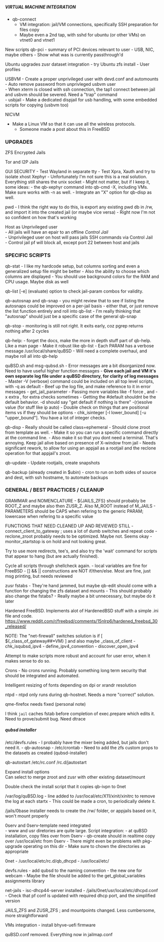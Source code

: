 ##### VIRTUAL MACHINE INTEGRATION

- qb-connect
	- VM integration: jail/VM connections, specifically SSH preparation for files copy
	- Maybe even a 2nd tap, with sshd for ubuntu (or other VMs) on vtnet0 and vtnet1

New scripts
	qb-pci
		- summary of PCI devices relevant to user
		- USB, NIC, maybe others
		- Show what was is currently passthrough'd

Ubuntu upgrades
	zusr dataset integration
		- try Ubuntu zfs install 
		- User profiles

USBVM 
	- Create a proper unprivileged user with devd.conf and automounts     
	- Auto remove password from unprivleged usbvm user     
	- When xterm is closed with ssh connection, the tap1 connect between jail and usbvm should be severed. Need a "trap" command     
	- usbjail - Make a dedicated dispjail for usb handling, with some embedded scripts for copying (usbvm too)

NICVM 
  - Make a Linux VM so that it can use all the wireless protocols.
     - Someone made a post about this in FreeBSD


### UPGRADES

ZFS Encrypted Jails

Tor and I2P Jails

GUI SECURITY
	- Test Wayland in separate tty
	- Test Xpra, Xauth and try to isolate xhost 
	Xephyr - Unfortunately I'm not sure this is a real solution. Everything still shares the unix socket
		- Might not matter, but if I keep it, some ideas:
			- the qb-xephyr command into qb-cmd -X, including VMs. Make sure works with -n as well.
			- Integrate an "X" option for qb-disp as well.

pwd
	- I think the right way to do this, is export any existing pwd db in /rw, and import it into the created jail (or maybe vice versa) 
	- Right now I'm not so confident on how that's working

Host as Unprivileged user     
	- All jails will have an epair to an offline *Control Jail*      
	- Unprivileged user on host will pass jails SSH commands via Control Jail     
	- Control jail pf will block all, except port 22 between host and jails     


### SPECIFIC SCRIPTS

qb-stat
	- I like my hardcode setup, but columns sorting and even a generalized setup file might be better
	- Also the ability to choose which columns are displayed
	- You should use background colors for the RAM and CPU usage. Maybe disk as well

qb-list [-e] (evaluate) option to check jail-param combos for validity.

qb-autosnap and qb-snap
	- you might review that to see if listing the autosnaps could be improved on a per-jail basis
	- either that, or just remove the list function entirely and roll into qb-list
	- I'm really thinking that "autosnap" should just be a specific case of the general qb-snap

qb-stop - monitoring is still not right. It exits early, coz pgrep returns nothing after 2 cycles 

qb-help:
	- forget the docs, make the more in depth stuff part of qb-help. Like a man page
	- Make it robust like qb-list
	- Each PARAM has a verbose message
/usr/local/share/quBSD - Will need a complete overhaul, and maybe roll all into qb-help 

quBSD.sh and msg-qubsd.sh
	- Error messages are a bit disorganized now. Need to have useful higher function messages
		- **Give each jail and VM it's own separate log file under a quBSD directory, for clarity of log messages**
		- Master -V (verbose) command could be included on all top level scripts, with -q as default 
		- Beef up the log file, and make reference to it in error messages
	- get_jail_parameter
		- Passing more variables like -f force , and -x extra , for extra checks sometimes
		- Getting the #default shouldnt be the default behavior. -d should say "get default if nothing is there"
		-(r)esolve value (for stuff like ip auto)
	- Double check on things that are positional items vs if they should be options 
	- chk_isinteger [-l lower_bound] [-u "upper_bound"]. You have a lot of integer checks.

qb-disp
	- Really should be called class=ephemeral
	- Should clone zroot from template as well. 
	- Make it so you can run a specific command directly at the command line.
	- Also make it so that you dont need a terminal. That's annoying. Keep jail alive based on presence of X-window from jail 
	- Needs significant rework, to allow for using an appjail as a rootjail
     and the reclone operation for that appjail's zroot.

qb-update - Update rootjails, create snapshots

qb-backup (already created in $ubin)
	- cron to run on both sides of source and dest, with ssh hostname, to automate backups


### GENERAL / BEST PRACTICES / CLEANUP

GRAMMAR and NOMENCLATURE
	- ${JAILS_ZFS} should probably be ROOT_Z and maybe also then ZUSR_Z.  Also M_ROOT instead of M_JAILS
	- PARAMETERS should be CAPS when refering to the generic PARAM; lowercase when refering to a specific value

FUNCTIONS THAT NEED CLEANED UP AND REVIEWED STILL
	- connect_client_to_gateway ; uses a lot of dumb switches and repeat code
	- reclone_zroot probably needs to be optimized. Maybe not. Seems okay
	- monitor_startstop is on hold and not looking great.

Try to use more redirects, tee's, and also try the 'wait' command for scripts that appear to hang (but are actually finished).

Cycle all scripts through shellcheck again. 
	- local variables are fine for FreeBSD 
	- [] && || constructions are NOT if/then/else. Most are fine, just msg printing, but needs reviewed

zusr fstabs
	- They're hand jammed, but maybe qb-edit should come with a function for changing the zfs dataset and mounts
	- This should probably also change the fstabs? 
	- Really maybe a bit unnecessary, but maybe do it later

Hardened FreeBSD. Implements alot of HardenedBSD stuff with a simple .ini file and code.
https://www.reddit.com/r/freebsd/comments/15nlrp6/hardened_freebsd_30_released/

NOTE: The "net-firewall" switches solution is
	if [ ${_class_of_gateway##*VM} ] and also maybe _class_of_client
	- chk_isqubsd_ipv4
	- define_ipv4_convention
	- discover_open_ipv4

Attempt to make scripts more robust and account for user error, when it makes sense to do so.

Crons - No crons running. Probably something long term security that should be integrated and automated.

Intelligent resizing of fonts depending on dpi or xrandr resolution

ntpd - ntpd only runs during qb-hostnet. Needs a more "correct" solution.

qme-firefox needs fixed (personal note)

I think `jail` caches fstab before completion of exec.prepare which edits it. Need to prove/submit bug. Need dtrace


##### qubsd installer #######

/etc/devfs.rules - I probably have the mixer being added, but jails don't need it.
	- qb-autosnap 
	- /etc/crontab
	- Need to add the zfs custom props to the datasets as created (qubsd-installer)

qb-autostart
	/etc/rc.conf
	/rc.d/jautostart 

Expand install options     
	Can select to merge zroot and zusr with other existing dataset/mount     

Double check the install script that it copies qb-ivpn to 0net

/var/log/quBSD.log - line added to /usr/local/etc/X11/xinit/xinitrc to remove the log at each startx
	- This could be made a cron, to periodically delete it.
	
/jails/0base installer needs to create the /rw/ folder, or appjails based on it, won't mount properly

0serv and 0serv-template need integrated	
	- www and usr diretories are quite large. Script integration:
		- at quBSD installation, copy files over from 0serv
		- qb-create should in realtime copy over /usr/local/etc from 0serv
		- There might even be problems with pkg-upgrade operating on this dir
		- Make sure to chown the directories as appropriate

0net
	- /usr/local/etc/rc.d/qb_dhcpd 
	- /usr/local/etc/
	
devfs.rules
	- add qubsd to the naming convention
	- the new one for webcam
	- Maybe the file should be added to the get_global_variables assignments library

net-jails
	- isc-dhcp44-server installed
	- /jails/0net/usr/local/etc/dhcpd.conf 
	- Check that pf conf is updated with required dhcp port, and the simplified version

JAILS_ZFS and ZUSR_ZFS ; and mountpoints changed. Less cumbersome, more straightforward

VMs integration
	- install bhyve-uefi firmware
	
quBSD.conf removed. Everything now in jailmap.conf


